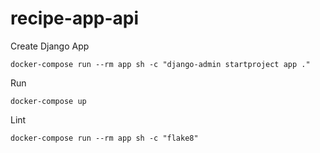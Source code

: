 # recipe-app-api
Create Django App
```
docker-compose run --rm app sh -c "django-admin startproject app ."
```
Run
```
docker-compose up
```
Lint
```
docker-compose run --rm app sh -c "flake8"
```
